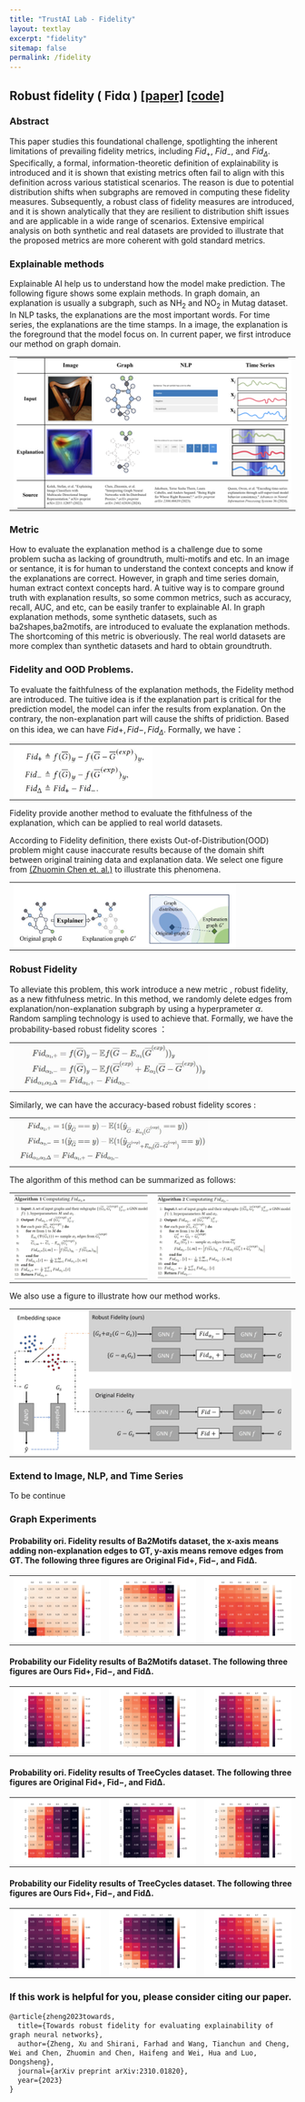 ```yaml
---
title: "TrustAI Lab - Fidelity"
layout: textlay
excerpt: "fidelity"
sitemap: false
permalink: /fidelity
---
```


## Robust fidelity ( Fidα )  [[paper]](https://openreview.net/pdf?id=up6hr4hIQH) [[code]](https://github.com/AslanDing/Fidelity) 

### Abstract
This paper studies this foundational challenge, spotlighting the inherent limitations of prevailing fidelity metrics, including  $Fid_+$, $Fid_−$, and $Fid_\Delta$. Specifically, a formal, information-theoretic definition of explainability is introduced and it is shown that existing metrics often fail to align with this definition across various statistical scenarios. The reason is due to potential distribution shifts when subgraphs are removed in computing these fidelity measures. 
Subsequently, a robust class of fidelity measures are introduced, and it is shown analytically that they are resilient to distribution shift issues and are applicable in a wide range of scenarios. Extensive empirical analysis on both synthetic and real datasets are provided to illustrate that the proposed metrics are more coherent with gold standard metrics.

### Explainable methods
Explainable AI help us to understand how the model make prediction. The following figure shows some explain methods. In graph domain, an explanation is usually a subgraph, such as NH$_2$ and NO$_2$ in Mutag dataset. In NLP tasks, the explanations are the most important words. For time series, the explanations are the time stamps. In a image, the explanation is the foreground that the model focus on. In current paper, we first introduce our method on graph domain.
 
<center class="explain">
<table>
  <tr>
    <td><img src="../images/fidelity/fidelity_explanation.png"  width = "100%" alt="" align=center /> </td>
  </tr>
 </table>
</center>


### Metric
How to evaluate the explanation method is a challenge due to some problem sucha as lacking of groundtruth, multi-motifs and etc. In an image or sentance, it is for human to understand the context concepts and know if the explanations are correct. However, in graph and time series domain, human extract context concepts hard. A tuitive way is to compare ground truth with explanation results, so some common metrics, such as accuracy, recall, AUC, and etc, can be easily tranfer to explainable AI. In graph explanation methods, some synthetic datasets, such as ba2shapes,ba2motifs, are introduced to evaluate the explanation methods. The shortcoming of this metric is obveriously. The real world datasets are more complex than synthetic datasets and hard to obtain groundtruth.





### Fidelity and OOD Problems.
To evaluate the faithfulness of the explanation methods, the Fidelity method are introduced. The tuitive idea is if the explanation part is critical for the prediction model, the model can infer the results from explanation. On the contrary, the non-explanation part will cause the shifts of pridiction. Based on this idea, we can have $Fid+, Fid-, Fid_\Delta$. Formally, we have：

<center class="metric">
<table>
  <tr>
    <td><img src="../images/fidelity/ori_fidelity.JPG"  width = "50%" alt="" align=center /> </td>
  </tr>
 </table>
</center>

Fidelity provide another method to evaluate the fithfulness of the explanation, which can be applied to real world datasets. 

According to Fidelity definition, there exists Out-of-Distribution(OOD) problem might cause inaccurate results because of the domain shift between original training data and explanation data. We select one figure from [(Zhuomin Chen et. al.)](https://arxiv.org/pdf/2402.02036.pdf) to illustrate this phenomena.
<center class="ood">
<table>
  <tr>
    <td><img src="../images/fidelity/OOD.JPG"  width = "80%" alt="" align=center /> </td>
  </tr>
 </table>
</center>


### Robust Fidelity


To alleviate this problem, this work introduce a new metric , robust fidelity, as a new fithfulness metric. In this method, we randomly delete edges from explanation/non-explanation subgraph by using a hyperprameter $\alpha$. Random sampling technology is used to achieve that. Formally, we have the probability-based robust fidelity scores ： 
<center class="robust_fid">
<table>
  <tr>
    <td><img src="../images/fidelity/prob_robust_fid.JPG"  width = "70%" alt="" align=center /> </td>
  </tr>
 </table>
</center>
Similarly, we can have the accuracy-based robust fidelity scores :
<center class="robust_fid">
<table>
  <tr>
    <td><img src="../images/fidelity/acc_robust_fid.JPG"  width = "70%" alt="" align=center /> </td>
  </tr>
 </table>
</center>

The algorithm of this method can be summarized as follows:
<center class="algorithm">
<table>
  <tr>
    <td><img src="../images/fidelity/algorithm1.JPG"  width = "100%" alt="" align=center /> </td>
    <td><img src="../images/fidelity/algorithm2.JPG"  width = "100%" alt="" align=center /> </td>
  </tr>
 </table>
</center>

We also use a figure to illustrate how our method works.

<center class="ba2">
<table>
  <tr>
    <td><img src="../images/fidelity/fid_alpha.jpg"  width = "100%" alt="" align=center /> </td>
  </tr>
 </table>

</center>


### Extend to Image, NLP, and Time Series

To be continue


###  Graph Experiments
#### Probability ori. Fidelity results of Ba2Motifs dataset, the x-axis means adding non-explanation edges to GT, y-axis means remove edges from GT. The following three figures are Original Fid+, Fid−, and Fid∆.

<center class="ba2">
<table>
  <tr>
    <td><img src="../images/fidelity/GNN_ba2_results_ori_fid_1fid_plus prob.png"  width = "100%" alt="" align=center /> </td>
    <td><img src="../images/fidelity//GNN_ba2_results_ori_fid_1fid_minus prob.png"  width = "100%" alt="" align=center /></td>
    <td><img src="../images/fidelity//GNN_ba2_results_ori_fid_1fid_Delta prob.png"  width = "100%" alt="" align=center /></td>
  </tr>
 </table>

</center>



#### Probability our Fidelity results of Ba2Motifs dataset. The following three figures are Ours Fid+, Fid−, and Fid∆.
<center class="ba2">

<table>
  <tr>
    <td><img src="../images/fidelity/GNN_ba2_results_new_fid_0_0_seeds_1_fid_plus prob.png"  width = "100%" alt="" align=center /> </td>
    <td><img src="../images/fidelity/GNN_ba2_results_new_fid_0_0_seeds_1_fid_minus prob.png"  width = "100%" alt="" align=center /></td>
    <td><img src="../images/fidelity/GNN_ba2_results_new_fid_0_0_seeds_1_fid_Delta prob.png"  width = "100%" alt="" align=center /></td>
  </tr>
 </table>
</center>

#### Probability ori. Fidelity results of TreeCycles dataset. The following three figures are Original Fid+, Fid−, and Fid∆.
<center class="ba2">
<table>
  <tr>
    <td><img src="../images/fidelity/GNN_syn3_results_ori_fid_1fid_plus prob.png"  width = "100%" alt="" align=center /> </td>
    <td><img src="../images/fidelity/GNN_syn3_results_ori_fid_1fid_minus prob.png"  width = "100%" alt="" align=center /></td>
    <td><img src="../images/fidelity/GNN_syn3_results_ori_fid_1fid_Delta prob.png"  width = "100%" alt="" align=center /></td>
  </tr>
 </table>
</center>

#### Probability our Fidelity results of TreeCycles dataset. The following three figures are Ours Fid+, Fid−, and Fid∆.
<center class="ba2">

<table>
  <tr>
    <td><img src="../images/fidelity/GNN_syn3_results_new_fid_0_0_seeds_1_fid_plus prob.png"  width = "100%" alt="" align=center /> </td>
    <td><img src="../images/fidelity/GNN_syn3_results_new_fid_0_0_seeds_1_fid_minus prob.png"  width = "100%" alt="" align=center /></td>
    <td><img src="../images/fidelity/GNN_syn3_results_new_fid_0_0_seeds_1_fid_Delta prob.png"  width = "100%" alt="" align=center /></td>
  </tr>
 </table>
</center>



### If this work is helpful for you, please consider citing our paper.

```angular2html
@article{zheng2023towards,
  title={Towards robust fidelity for evaluating explainability of graph neural networks},
  author={Zheng, Xu and Shirani, Farhad and Wang, Tianchun and Cheng, Wei and Chen, Zhuomin and Chen, Haifeng and Wei, Hua and Luo, Dongsheng},
  journal={arXiv preprint arXiv:2310.01820},
  year={2023}
}
```

